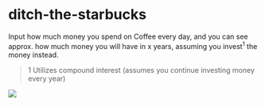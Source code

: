 # ditch-the-starbucks

Input how much money you spend on Coffee every day, and you can see approx. how much money you will have in x years, assuming you invest<sup>1</sup> the money instead.

> 1 Utilizes compound interest (assumes you continue investing money every year)

![](https://i.imgur.com/1k6IWmy.png)
